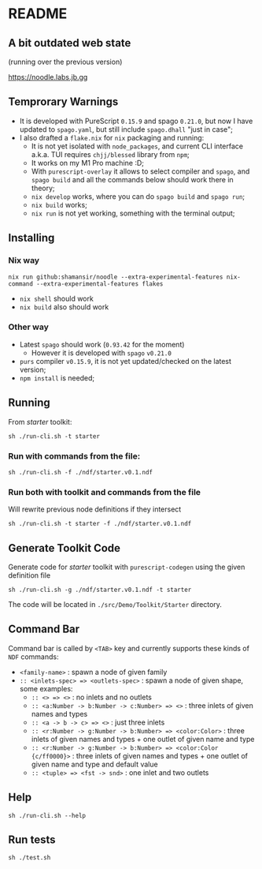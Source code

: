 # README

## A bit outdated web state

(running over the previous version)

https://noodle.labs.jb.gg

## Temprorary Warnings

* It is developed with PureScript `0.15.9` and spago `0.21.0`, but now I have updated to `spago.yaml`, but still include `spago.dhall` "just in case";
* I also drafted a `flake.nix` for `nix` packaging and running:
  * It is not yet isolated with `node_packages`, and current CLI interface a.k.a. TUI requires `chjj/blessed` library from `npm`;
  * It works on my M1 Pro machine :D;
  * With `purescript-overlay` it allows to select compiler and `spago`, and `spago build` and all the commands below should work there in theory;
  * `nix develop` works, where you can do `spago build` and `spago run`;
  * `nix build` works;
  * `nix run` is not yet working, something with the terminal output;

## Installing

### Nix way

`nix run github:shamansir/noodle --extra-experimental-features nix-command --extra-experimental-features flakes`

* `nix shell` should work
* `nix build` also should work

### Other way

* Latest `spago` should work (`0.93.42` for the moment)
  * However it is developed with `spago` `v0.21.0`
* `purs` compiler `v0.15.9`, it is not yet updated/checked on the latest version;
* `npm install` is needed;

## Running

From _starter_ toolkit:

`sh ./run-cli.sh -t starter`

### Run with commands from the file:

`sh ./run-cli.sh -f ./ndf/starter.v0.1.ndf`

### Run both with toolkit and commands from the file

Will rewrite previous node definitions if they intersect

`sh ./run-cli.sh -t starter -f ./ndf/starter.v0.1.ndf`

## Generate Toolkit Code

Generate code for _starter_ toolkit with `purescript-codegen` using the given definition file

`sh ./run-cli.sh -g ./ndf/starter.v0.1.ndf -t starter`

The code will be located in `./src/Demo/Toolkit/Starter` directory.

## Command Bar

Command bar is called by `<TAB>` key and currently supports these kinds of `NDF` commands:

* `<family-name>` : spawn a node of given family
* `:: <inlets-spec> => <outlets-spec>` : spawn a node of given shape, some examples:
  * `:: <> => <>` : no inlets and no outlets
  * `:: <a:Number -> b:Number -> c:Number> => <>` : three inlets of given names and types
  * `:: <a -> b -> c> => <>` : just three inlets
  * `:: <r:Number -> g:Number -> b:Number> => <color:Color>` :  three inlets of given names and types + one outlet of given name and type
  * `:: <r:Number -> g:Number -> b:Number> => <color:Color {c/ff0000}>` :  three inlets of given names and types + one outlet of given name and type and default value
  * `:: <tuple> => <fst -> snd>` : one inlet and two outlets

## Help

`sh ./run-cli.sh --help`

## Run tests

`sh ./test.sh`